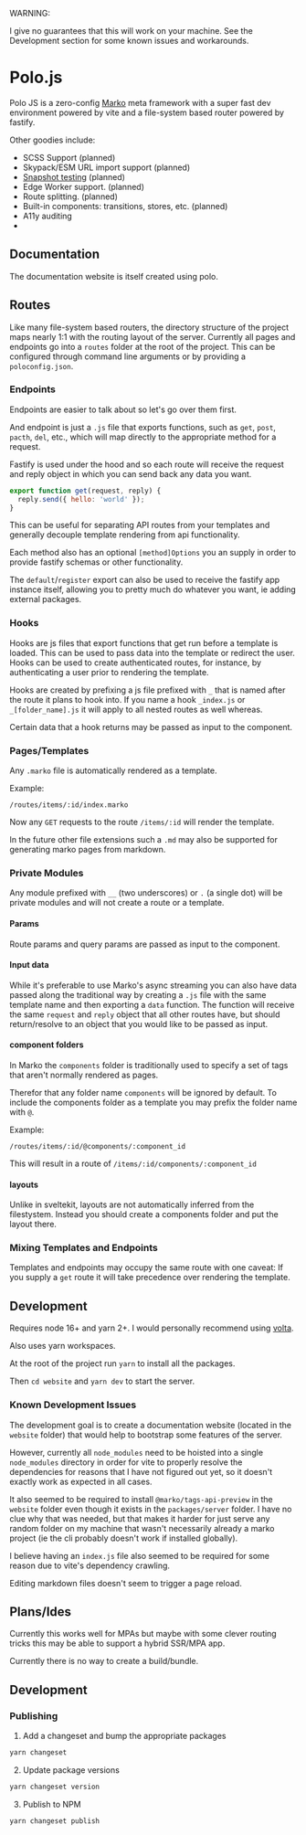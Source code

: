 WARNING:

I give no guarantees that this will work on your machine. See the Development section for some known issues and workarounds.

# Polo.js

Polo JS is a zero-config [Marko](https://markojs.com/) meta framework with a super fast dev environment powered by vite and a file-system based router powered by fastify. 

Other goodies include:
  - SCSS Support (planned)
  - Skypack/ESM URL import support (planned)
  - [Snapshot testing](https://github.com/Khauri/mikro-ui/tree/master/packages/mikro-test) (planned)
  - Edge Worker support. (planned)
  - Route splitting. (planned)
  - Built-in components: transitions, stores, etc. (planned)
  - A11y auditing
  - 

## Documentation

The documentation website is itself created using polo.

## Routes

Like many file-system based routers, the directory structure of the project maps nearly 1:1 with the routing layout of the server.
Currently all pages and endpoints go into a `routes` folder at the root of the project. This can be configured through command line arguments or by providing a `poloconfig.json`.

### Endpoints

Endpoints are easier to talk about so let's go over them first.

And endpoint is just a `.js` file that exports functions, such as `get`, `post`, `pacth`, `del`, etc., which will map directly to the appropriate method for a request.

Fastify is used under the hood and so each route will receive the request and reply object in which you can send back any data you want.

```js
export function get(request, reply) {
  reply.send({ hello: 'world' });
}
```

This can be useful for separating API routes from your templates and generally decouple template rendering from api functionality.

Each method also has an optional `[method]Options` you an supply in order to provide fastify schemas or other functionality.

The `default`/`register` export can also be used to receive the fastify app instance itself, allowing you to pretty much do whatever you want, ie adding external packages.

### Hooks

Hooks are js files that export functions that get run before a template is loaded. This can be used to pass data into the template or redirect the user.
Hooks can be used to create authenticated routes, for instance, by authenticating a user prior to rendering the template.

Hooks are created by prefixing a js file prefixed with `_` that is named after the route it plans to hook into.
If you name a hook `_index.js` or `_[folder_name].js` it will apply to all nested routes as well whereas.

Certain data that a hook returns may be passed as input to the component.

### Pages/Templates

Any `.marko` file is automatically rendered as a template.

Example:
```
/routes/items/:id/index.marko
```

Now any `GET` requests to the route `/items/:id` will render the template.

In the future other file extensions such a `.md` may also be supported for generating marko pages from markdown.

### Private Modules

Any module prefixed with `__` (two underscores) or `.` (a single dot) will be private modules and will not create a route or a template.

#### Params

Route params and query params are passed as input to the component.

#### Input data

While it's preferable to use Marko's async streaming you can also have data passed along the traditional way by creating a `.js` file with the same template name
and then exporting a `data` function. The function will receive the same `request` and `reply` object that all other routes have, but should return/resolve to an object that 
you would like to be passed as input.

#### component folders

In Marko the `components` folder is traditionally used to specify a set of tags that aren't normally rendered as pages.

Therefor that any folder name `components` will be ignored by default.
To include the components folder as a template you may prefix the folder name with `@`.

Example:
```
/routes/items/:id/@components/:component_id
```

This will result in a route of `/items/:id/components/:component_id`

#### layouts

Unlike in sveltekit, layouts are not automatically inferred from the filestystem. Instead you should create a components folder and put the layout there.

### Mixing Templates and Endpoints

Templates and endpoints may occupy the same route with one caveat:
If you supply a `get` route it will take precedence over rendering the template.

## Development

Requires node 16+ and yarn 2+. I would personally recommend using [volta](https://volta.sh/).

Also uses yarn workspaces.

At the root of the project run `yarn` to install all the packages.

Then `cd website` and `yarn dev` to start the server.

### Known Development Issues

The development goal is to create a documentation website (located in the `website` folder) that would help to bootstrap some features of the server.

However, currently all `node_modules` need to be hoisted into a single `node_modules` directory in order for vite to properly resolve the dependencies for reasons that I have not figured out yet, so it doesn't exactly work as expected in all cases.

It also seemed to be required to install `@marko/tags-api-preview` in the `website` folder even though it exists in the `packages/server` folder. I have no clue why that was needed, but that makes it harder for just serve any random folder on my machine that wasn't necessarily already a marko project (ie the cli probably doesn't work if installed globally).

I believe having an `index.js` file also seemed to be required for some reason due to vite's dependency crawling.

Editing markdown files doesn't seem to trigger a page reload.

## Plans/Ides

Currently this works well for MPAs but maybe with some clever routing tricks this may be able to support a hybrid SSR/MPA app.

Currently there is no way to create a build/bundle.

## Development

### Publishing

1. Add a changeset and bump the appropriate packages

```sh
yarn changeset
```

2. Update package versions

```sh
yarn changeset version
```

3. Publish to NPM

```sh
yarn changeset publish
```